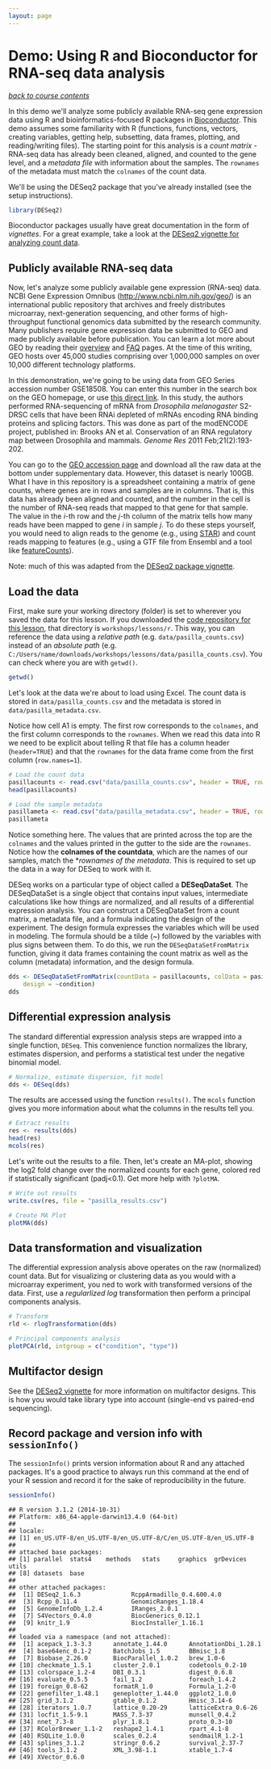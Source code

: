 ```yaml
---
layout: page
---
```




# Demo: Using R and Bioconductor for RNA-seq data analysis

*[back to course contents](..)*

In this demo we'll analyze some publicly available RNA-seq gene expression data using R and bioinformatics-focused R packages in [Bioconductor](http://bioconductor.org/). This demo assumes some familiarity with R (functions, functions, vectors, creating variables, getting help, subsetting, data frames, plotting, and reading/writing files). The starting point for this analysis is a *count matrix* - RNA-seq data has already been cleaned, aligned, and counted to the gene level, and a *metadata file* with information about the samples. The `rownames` of the metadata must match the `colnames` of the count data.

We'll be using the DESeq2 package that you've already installed (see the setup instructions). 


```r
library(DESeq2)
```

Bioconductor packages usually have great documentation in the form of *vignettes*. For a great example, take a look at the [DESeq2 vignette for analyzing count data](http://www.bioconductor.org/packages/release/bioc/vignettes/DESeq2/inst/doc/DESeq2.pdf).




## Publicly available RNA-seq data

Now, let's analyze some publicly available gene expression (RNA-seq) data. NCBI Gene Expression Omnibus (<http://www.ncbi.nlm.nih.gov/geo/>) is an international public repository that archives and freely distributes microarray, next-generation sequencing, and other forms of high-throughput functional genomics data submitted by the research community. Many publishers require gene expression data be submitted to GEO and made publicly available before publication. You can learn a lot more about GEO by reading their [overview](http://www.ncbi.nlm.nih.gov/geo/info/overview.html) and [FAQ](http://www.ncbi.nlm.nih.gov/geo/info/faq.html) pages. At the time of this writing, GEO hosts over 45,000 studies comprising over 1,000,000 samples on over 10,000 different technology platforms.

In this demonstration, we're going to be using data from GEO Series accession number GSE18508. You can enter this number in the search box on the GEO homepage, or use [this direct link](http://www.ncbi.nlm.nih.gov/geo/query/acc.cgi?acc=GSE18508). In this study, the authors performed RNA-sequencing of mRNA from *Drosophila melanogaster* S2-DRSC cells that have been RNAi depleted of mRNAs encoding RNA binding proteins and splicing factors. This was done as part of the modENCODE project, published in: Brooks AN et al. Conservation of an RNA regulatory map between Drosophila and mammals. *Genome Res* 2011 Feb;21(2):193-202.

You can go to the [GEO accession page](http://www.ncbi.nlm.nih.gov/geo/query/acc.cgi?acc=GSE18508) and download all the raw data at the bottom under supplementary data. However, this dataset is nearly 100GB. What I have in this repository is a spreadsheet containing a matrix of gene counts, where genes are in rows and samples are in columns. That is, this data has already been aligned and counted, and the number in the cell is the number of RNA-seq reads that mapped to that gene for that sample. The value in the *i*-th row and the *j*-th column of the matrix tells how many reads have been mapped to gene *i* in sample *j*. To do these steps yourself, you would need to align reads to the genome (e.g., using [STAR](https://code.google.com/p/rna-star/)) and count reads mapping to features (e.g., using a GTF file from Ensembl and a tool like [featureCounts](http://bioinf.wehi.edu.au/featureCounts/)).

Note: much of this was adapted from the [DESeq2 package vignette](http://www.bioconductor.org/packages/release/bioc/vignettes/DESeq2/inst/doc/DESeq2.pdf).

## Load the data

First, make sure your working directory (folder) is set to wherever you saved the data for this lesson. If you downloaded the [code repository for this lesson](https://github.com/bioconnector/workshops/archive/master.zip), that directory is `workshops/lessons/r`. This way, you can reference the data using a *relative path* (e.g. `data/pasilla_counts.csv`) instead of an *absolute path* (e.g. `C:/Users/name/downloads/workshops/lessons/data/pasilla_counts.csv`). You can check where you are with `getwd()`.


```r
getwd()
```

Let's look at the data we're about to load using Excel. The count data is stored in `data/pasilla_counts.csv` and the metadata is stored in `data/pasilla_metadata.csv`. 

Notice how cell A1 is empty. The first row corresponds to the `colnames`, and the first column corresponds to the `rownames`. When we read this data into R we need to be explicit about telling R that file has a column header (`header=TRUE`) and that the `rownames` for the data frame come from the first column (`row.names=1`).


```r
# Load the count data
pasillacounts <- read.csv("data/pasilla_counts.csv", header = TRUE, row.names = 1)
head(pasillacounts)

# Load the sample metadata
pasillameta <- read.csv("data/pasilla_metadata.csv", header = TRUE, row.names = 1)
pasillameta
```

Notice something here. The values that are printed across the top are the `colnames` and the values printed in the gutter to the side are the `rownames`. Notice how the **colnames of the countdata**, which are the names of our samples, match the **rownames of the metadata*. This is required to set up the data in a way for DESeq to work with it.

DESeq works on a particular type of object called a **DESeqDataSet**. The DESeqDataSet is a single object that contains input values, intermediate calculations like how things are normalized, and all results of a differential expression analysis. You can construct a DESeqDataSet from a count matrix, a metadata file, and a formula indicating the design of the experiment. The design formula expresses the variables which will be used in modeling. The formula should be a tilde (~) followed by the variables with plus signs between them. To do this, we run the `DESeqDataSetFromMatrix` function, giving it data frames containing the count matrix as well as the column (metadata) information, and the design formula.


```r
dds <- DESeqDataSetFromMatrix(countData = pasillacounts, colData = pasillameta, 
    design = ~condition)
dds
```

## Differential expression analysis

The standard differential expression analysis steps are wrapped into a single function, `DESeq`. This convenience function normalizes the library, estimates dispersion, and performs a statistical test under the negative binomial model.


```r
# Normalize, estimate dispersion, fit model
dds <- DESeq(dds)
```

The results are accessed using the function `results()`. The `mcols` function gives you more information about what the columns in the results tell you. 


```r
# Extract results
res <- results(dds)
head(res)
mcols(res)
```

Let's write out the results to a file. Then, let's create an MA-plot, showing the log2 fold change over the normalized counts for each gene, colored red if statistically significant (padj<0.1). Get more help with `?plotMA`.


```r
# Write out results
write.csv(res, file = "pasilla_results.csv")

# Create MA Plot
plotMA(dds)
```

## Data transformation and visualization

The differential expression analysis above operates on the raw (normalized) count data. But for visualizing or clustering data as you would with a microarray experiment, you ned to work with transformed versions of the data. First, use a *regularlized log* transformation then perform a principal components analysis.


```r
# Transform
rld <- rlogTransformation(dds)

# Principal components analysis
plotPCA(rld, intgroup = c("condition", "type"))
```

## Multifactor design

See the [DESeq2 vignette](http://www.bioconductor.org/packages/release/bioc/vignettes/DESeq2/inst/doc/DESeq2.pdf) for more information on multifactor designs. This is how you would take library type into account (single-end vs paired-end sequencing).

## Record package and version info with `sessionInfo()`

The `sessionInfo()` prints version information about R and any attached packages. It's a good practice to always run this command at the end of your R session and record it for the sake of reproducibility in the future.


```r
sessionInfo()
```

```
## R version 3.1.2 (2014-10-31)
## Platform: x86_64-apple-darwin13.4.0 (64-bit)
## 
## locale:
## [1] en_US.UTF-8/en_US.UTF-8/en_US.UTF-8/C/en_US.UTF-8/en_US.UTF-8
## 
## attached base packages:
## [1] parallel  stats4    methods   stats     graphics  grDevices utils    
## [8] datasets  base     
## 
## other attached packages:
##  [1] DESeq2_1.6.3              RcppArmadillo_0.4.600.4.0
##  [3] Rcpp_0.11.4               GenomicRanges_1.18.4     
##  [5] GenomeInfoDb_1.2.4        IRanges_2.0.1            
##  [7] S4Vectors_0.4.0           BiocGenerics_0.12.1      
##  [9] knitr_1.9                 BiocInstaller_1.16.1     
## 
## loaded via a namespace (and not attached):
##  [1] acepack_1.3-3.3      annotate_1.44.0      AnnotationDbi_1.28.1
##  [4] base64enc_0.1-2      BatchJobs_1.5        BBmisc_1.8          
##  [7] Biobase_2.26.0       BiocParallel_1.0.2   brew_1.0-6          
## [10] checkmate_1.5.1      cluster_2.0.1        codetools_0.2-10    
## [13] colorspace_1.2-4     DBI_0.3.1            digest_0.6.8        
## [16] evaluate_0.5.5       fail_1.2             foreach_1.4.2       
## [19] foreign_0.8-62       formatR_1.0          Formula_1.2-0       
## [22] genefilter_1.48.1    geneplotter_1.44.0   ggplot2_1.0.0       
## [25] grid_3.1.2           gtable_0.1.2         Hmisc_3.14-6        
## [28] iterators_1.0.7      lattice_0.20-29      latticeExtra_0.6-26 
## [31] locfit_1.5-9.1       MASS_7.3-37          munsell_0.4.2       
## [34] nnet_7.3-8           plyr_1.8.1           proto_0.3-10        
## [37] RColorBrewer_1.1-2   reshape2_1.4.1       rpart_4.1-8         
## [40] RSQLite_1.0.0        scales_0.2.4         sendmailR_1.2-1     
## [43] splines_3.1.2        stringr_0.6.2        survival_2.37-7     
## [46] tools_3.1.2          XML_3.98-1.1         xtable_1.7-4        
## [49] XVector_0.6.0
```

